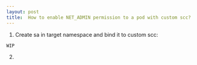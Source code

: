 ```yaml
---
layout: post
title:  How to enable NET_ADMIN permission to a pod with custom scc?
---
```


1. Create sa in target namespace and bind it to custom scc:
```
WIP
```
2. 
